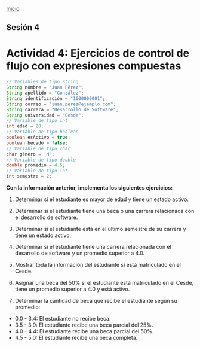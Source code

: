 <!-- No borrar o modificar -->
[Inicio](./index.md)

## Sesión 4


<!-- Su documentación aquí -->
# Actividad 4: Ejercicios de control de flujo con expresiones compuestas

```java
// Variables de tipo String
String nombre = "Juan Pérez";
String apellido = "González";
String identificación = "1000000001";
String correo = "juan.perez@ejemplo.com";
String carrera = "Desarrollo de Software";
String universidad = "Cesde";
// Variable de tipo int
int edad = 20;
// Variable de tipo boolean
boolean esActivo = true;
boolean becado = false;
// Variable de tipo char
char género = 'M';
// Variable de tipo double
double promedio = 4.5;
// Variable de tipo int
int semestre = 2;
```

**Con la información anterior, implementa los siguientes ejercicios:**

1. Determinar si el estudiante es mayor de edad y tiene un estado activo.

2. Determinar si el estudiante tiene una beca o una carrera relacionada con el desarrollo de software.

3. Determinar si el estudiante está en el último semestre de su carrera y tiene un estado activo.

4. Determinar si el estudiante tiene una carrera relacionada con el desarrollo de software y un promedio superior a 4.0.

5. Mostrar toda la información del estudiante si está matriculado en el Cesde.

6. Asignar una beca del 50% si el estudiante está matriculado en el Cesde, tiene un promedio superior a 4.0 y está activo.

7. Determinar la cantidad de beca que recibe el estudiante según su promedio:
- 0.0 - 3.4: El estudiante no recibe beca.
- 3.5 - 3.9: El estudiante recibe una beca parcial del 25%.
- 4.0 - 4.4: El estudiante recibe una beca parcial del 50%.
- 4.5 - 5.0: El estudiante recibe una beca completa.





